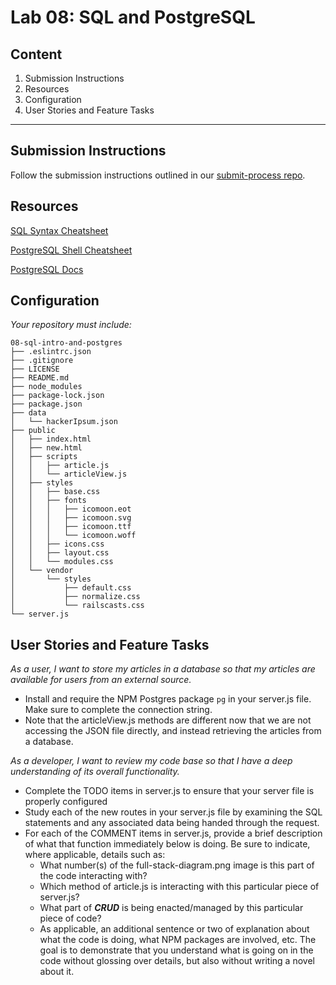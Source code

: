 Lab 08: SQL and PostgreSQL
===

## Content
1. Submission Instructions
1. Resources
1. Configuration
1. User Stories and Feature Tasks

----

## Submission Instructions
Follow the submission instructions outlined in our [submit-process repo](https://github.com/alchemy-bootcamp-two-winter-2018/submit-process).

## Resources  
[SQL Syntax Cheatsheet](cheatsheets/sql.md)

[PostgreSQL Shell Cheatsheet](cheatsheets/postgress-shell.md)

[PostgreSQL Docs](https://www.postgresql.org/docs/)

## Configuration
_Your repository must include:_

```
08-sql-intro-and-postgres
├── .eslintrc.json
├── .gitignore
├── LICENSE
├── README.md
├── node_modules
├── package-lock.json
├── package.json
├── data
│   └── hackerIpsum.json
├── public
│   ├── index.html
│   ├── new.html
│   ├── scripts
│   │   ├── article.js
│   │   └── articleView.js
│   ├── styles
│   │   ├── base.css
│   │   ├── fonts
│   │   │   ├── icomoon.eot
│   │   │   ├── icomoon.svg
│   │   │   ├── icomoon.ttf
│   │   │   └── icomoon.woff
│   │   ├── icons.css
│   │   ├── layout.css
│   │   └── modules.css
│   └── vendor
│       └── styles
│           ├── default.css
│           ├── normalize.css
│           └── railscasts.css
└── server.js
```

## User Stories and Feature Tasks

*As a user, I want to store my articles in a database so that my articles are available for users from an external source.*

- Install and require the NPM Postgres package `pg` in your server.js file. Make sure to complete the connection string.
- Note that the articleView.js methods are different now that we are not accessing the JSON file directly, and instead retrieving the articles from a database.

*As a developer, I want to review my code base so that I have a deep understanding of its overall functionality.*

-  Complete the TODO items in server.js to ensure that your server file is properly configured
- Study each of the new routes in your server.js file by examining the SQL statements and any associated data being handed through the request.
- For each of the COMMENT items in server.js, provide a brief description of what that function immediately below is doing. Be sure to indicate, where applicable, details such as:
  - What number(s) of the full-stack-diagram.png image is this part of the code interacting with?
  - Which method of article.js is interacting with this particular piece of server.js?
  - What part of ***CRUD*** is being enacted/managed by this particular piece of code?
  - As applicable, an additional sentence or two of explanation about what the code is doing, what NPM packages are involved, etc. The goal is to demonstrate that you understand what is going on in the code without glossing over details, but also without writing a novel about it.